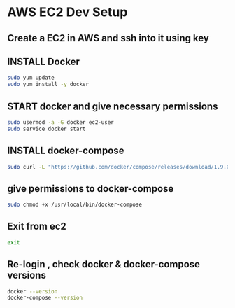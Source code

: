 # AWS EC2 Dev Setup
## Create a EC2 in AWS and ssh into it using key


## INSTALL Docker
```bash
sudo yum update
sudo yum install -y docker
```

## START docker and give necessary permissions
```bash
sudo usermod -a -G docker ec2-user
sudo service docker start
```

## INSTALL docker-compose
```bash
sudo curl -L "https://github.com/docker/compose/releases/download/1.9.0/docker-compose-$(uname -s)-$(uname -m)" -o /usr/local/bin/docker-compose
```

## give permissions to docker-compose
```bash
sudo chmod +x /usr/local/bin/docker-compose 
```

## Exit from ec2
```bash
exit
```

## Re-login , check docker & docker-compose versions
```bash
docker --version
docker-compose --version
```

